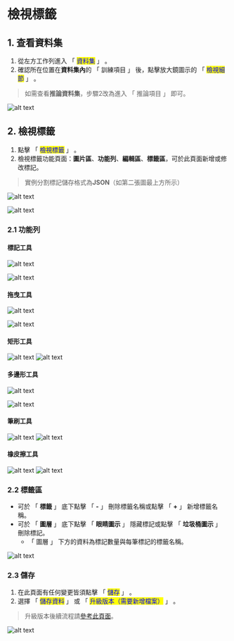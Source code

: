 # 檢視標籤

## 1. 查看資料集

1. 從左方工作列進入 「 <mark style="color:blue;">資料集</mark> 」 。
2. 確認所在位置在**資料集內**的 「 訓練項目 」 後，點擊放大鏡圖示的 「 <mark style="color:blue;">檢視細節</mark> 」 。

> 如需查看**推論資料集**，步驟2改為進入 「 推論項目 」 即可。

![alt text](image-6.png)

## 2. 檢視標籤

1. 點擊 「 <mark style="color:blue;">檢視標籤</mark> 」 。
2. 檢視標籤功能頁面：**圖片區**、**功能列**、**編輯區**、**標籤區**，可於此頁面新增或修改標記。

> 實例分割標記儲存格式為**JSON**（如第二張圖最上方所示）

![alt text](image-7.png)

![alt text](image-8.png)

### 2.1 功能列

#### 標記工具

![alt text](image-9.png)

![alt text](標記工具.gif)

#### 拖曳工具

![alt text](image-10.png)

![alt text](拖曳工具.gif)

#### 矩形工具

![alt text](image-11.png)
![alt text](矩形工具.gif)


#### 多邊形工具

![alt text](image-12.png)

![alt text](多邊形.gif)


#### 筆刷工具

![alt text](image-13.png)
![alt text](筆刷工具.gif)


#### 橡皮擦工具

![alt text](image-14.png)
![alt text](橡皮擦工具.gif)

### 2.2 標籤區

* 可於 「 **標籤** 」 底下點擊 「 **-** 」 刪除標籤名稱或點擊 「 **+** 」 新增標籤名稱。
* 可於 「 **圖層** 」 底下點擊 「 **眼睛圖示** 」 隱藏標記或點擊 「 **垃圾桶圖示** 」 刪除標記。
  * &#x20;「 圖層 」 下方的資料為標記數量與每筆標記的標籤名稱。

![alt text](image-15.png)

### 2.3 儲存

1. 在此頁面有任何變更皆須點擊 「 <mark style="color:blue;">儲存</mark> 」 。
2. 選擇 「 <mark style="color:blue;">儲存資料</mark> 」 或 「 <mark style="color:blue;">升級版本（需要新增檔案）</mark> 」 。

> 升級版本後續流程請[參考此頁面](sheng-ji-ban-ben.md)。

![alt text](image-16.png)
